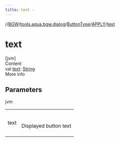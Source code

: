 ```yaml
---
title: text -
---
```

//[BGW](../../../../index.md)/[tools.aqua.bgw.dialog](../../index.md)/[ButtonType](../index.md)/[APPLY](index.md)/[text](text.md)



# text  
[jvm]  
Content  
val [text](text.md): [String](https://kotlinlang.org/api/latest/jvm/stdlib/kotlin/-string/index.html)  
More info  


## Parameters  
  
jvm  
  
| | |
|---|---|
| <a name="tools.aqua.bgw.dialog/ButtonType.APPLY/text/#/PointingToDeclaration/"></a>text| <a name="tools.aqua.bgw.dialog/ButtonType.APPLY/text/#/PointingToDeclaration/"></a><br><br>Displayed button text<br><br>|
  
  



